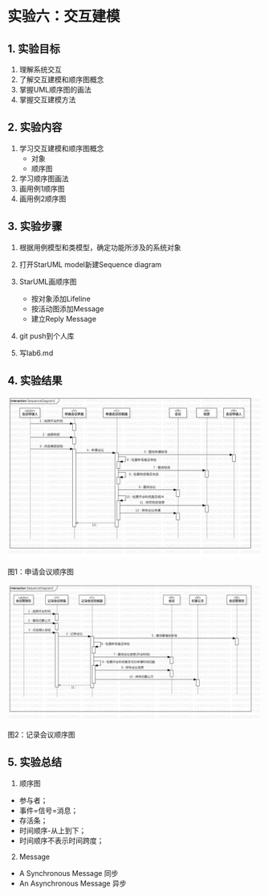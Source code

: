 ﻿# 实验六：交互建模

## 1. 实验目标

1. 理解系统交互
2. 了解交互建模和顺序图概念
3. 掌握UML顺序图的画法
4. 掌握交互建模方法

## 2. 实验内容

1. 学习交互建模和顺序图概念
   - 对象
   - 顺序图
2. 学习顺序图画法
3. 画用例1顺序图
4. 画用例2顺序图


## 3. 实验步骤

1. 根据用例模型和类模型，确定功能所涉及的系统对象
2. 打开StarUML model新建Sequence diagram
3. StarUML画顺序图
   - 按对象添加Lifeline
   - 按活动图添加Message
   - 建立Reply Message
   
4. git push到个人库
5. 写lab6.md


## 4. 实验结果

![顺序图](./SequenceDiagram1.jpg)

图1：申请会议顺序图

![顺序图](./SequenceDiagram2.jpg)

图2：记录会议顺序图

## 5. 实验总结
1. 顺序图
  - 参与者；
  - 事件=信号=消息；
  - 存活条；
  - 时间顺序-从上到下；
  - 时间顺序不表示时间跨度； 
2. Message
  - A Synchronous Message 同步
  - An Asynchronous Message 异步

